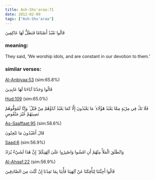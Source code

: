 ```yaml
---
title: Ash-Shu'araa:71
date: 2012-02-09
tags: ["Ash-Shu'araa"]
---
```

قَالُوا نَعْبُدُ أَصْنَامًا فَنَظَلُّ لَهَا عَاكِفِينَ
### meaning: 
They said, ‘We worship idols, and are constant in our devotion to them.’
### similar verses: 

[Al-Anbiyaa:53](/21/53) (sim:65.8%)

قَالُوا وَجَدْنَا آبَاءَنَا لَهَا عَابِدِينَ

[Hud:109](/11/109) (sim:65.0%)

فَلَا تَكُ فِي مِرْيَةٍ مِمَّا يَعْبُدُ هَٰؤُلَاءِ ۚ مَا يَعْبُدُونَ إِلَّا كَمَا يَعْبُدُ آبَاؤُهُمْ مِنْ قَبْلُ ۚ وَإِنَّا لَمُوَفُّوهُمْ نَصِيبَهُمْ غَيْرَ مَنْقُوصٍ

[As-Saaffaat:95](/37/95) (sim:58.6%)

قَالَ أَتَعْبُدُونَ مَا تَنْحِتُونَ

[Saad:6](/38/6) (sim:56.9%)

وَانْطَلَقَ الْمَلَأُ مِنْهُمْ أَنِ امْشُوا وَاصْبِرُوا عَلَىٰ آلِهَتِكُمْ ۖ إِنَّ هَٰذَا لَشَيْءٌ يُرَادُ

[Al-Ahqaf:22](/46/22) (sim:56.9%)

قَالُوا أَجِئْتَنَا لِتَأْفِكَنَا عَنْ آلِهَتِنَا فَأْتِنَا بِمَا تَعِدُنَا إِنْ كُنْتَ مِنَ الصَّادِقِينَ
